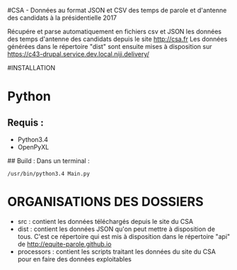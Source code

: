 #CSA - Données au format JSON et CSV des temps de parole et d'antenne des candidats à la présidentielle 2017

Récupére et parse automatiquement en fichiers csv et JSON les données des temps d'antenne des candidats depuis le site http://csa.fr
Les données générées dans le répertoire "dist" sont ensuite mises à disposition sur https://c43-drupal.service.dev.local.niji.delivery/

#INSTALLATION

# Python

## Requis :

- Python3.4
- OpenPyXL

## Build :
Dans un terminal :
```shell
/usr/bin/python3.4 Main.py
```

# ORGANISATIONS DES DOSSIERS

- src : contient les données téléchargés depuis le site du CSA
- dist : contient les données JSON qu'on peut mettre à disposition de tous. C'est ce répertoire qui est mis à disposition dans le répertoire "api" de http://equite-parole.github.io
- processors : contient les scripts traitant les données du site du CSA pour en faire des données exploitables

